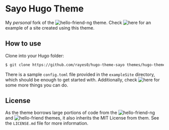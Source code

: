 # Sayo Hugo Theme

My *personal* fork of the ![hello-friend-ng](https://github.com/rhazdon/hugo-theme-hello-friend-ng) theme. Check ![here](https://rayes0.github.io) for an example of a site created using this theme.

## How to use

Clone into your Hugo folder:

```bash
$ git clone https://github.com/rayes0/hugo-theme-sayo themes/hugo-theme-sayo
```

There is a sample `config.toml` file provided in the `exampleSite` directory, which should be enough to get started with. Additionally, check ![here](https://github.com/rhazdon/hugo-theme-hello-friend-ng#more-things) for some more things you can do.

## License

As the theme borrows large portions of code from the ![hello-friend-ng](https://github.com/rhazdon/hugo-theme-hello-friend-ng) and ![hello-friend](https://github.com/panr/hugo-theme-hello-friend) themes, it also inherits the MIT License from them. See the `LICENSE.md` file for more information.
